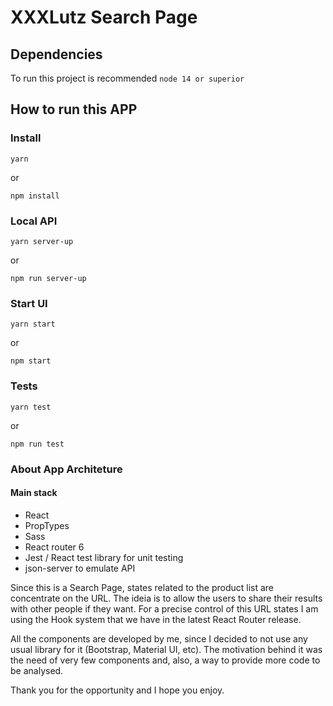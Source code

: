 # XXXLutz Search Page

## Dependencies

To run this project is recommended `node 14 or superior`

## How to run this APP

### Install

```
yarn
```

or

```
npm install
```

### Local API

```
yarn server-up
```

or

```
npm run server-up
```

### Start UI

```
yarn start
```

or

```
npm start
```

### Tests

```
yarn test
```

or

```
npm run test
```

### About App Architeture

#### Main stack

- React
- PropTypes
- Sass
- React router 6
- Jest / React test library for unit testing
- json-server to emulate API

Since this is a Search Page, states related to the product list are concentrate on the URL. The ideia is to allow the users to share their results with other people if they want. For a precise control of this URL states I am using the Hook system that we have in the latest React Router release.

All the components are developed by me, since I decided to not use any usual library for it (Bootstrap, Material UI, etc). The motivation behind it was the need of very few components and, also, a way to provide more code to be analysed.

Thank you for the opportunity and I hope you enjoy.
